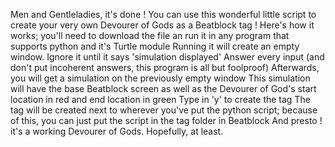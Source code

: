 Men and Gentleladies, it's done ! You can use this wonderful little script to create your very own Devourer of Gods as a Beatblock tag !
Here's how it works; you'll need to download the file an run it in any program that supports python and it's Turtle module
Running it will create an empty window. Ignore it until it says 'simulation displayed'
Answer every input (and don't put incoherent answers, this program is all but foolproof)
Afterwards, you will get a simulation on the previously empty window
This simulation will have the base Beatblock screen as well as the Devourer of God's start location in red and end location in green
Type in 'y' to create the tag
The tag will be created next to wherever you've put the python script; because of this, you can just put the script in the tag folder in Beatblock
And presto ! it's a working Devourer of Gods. Hopefully, at least.
